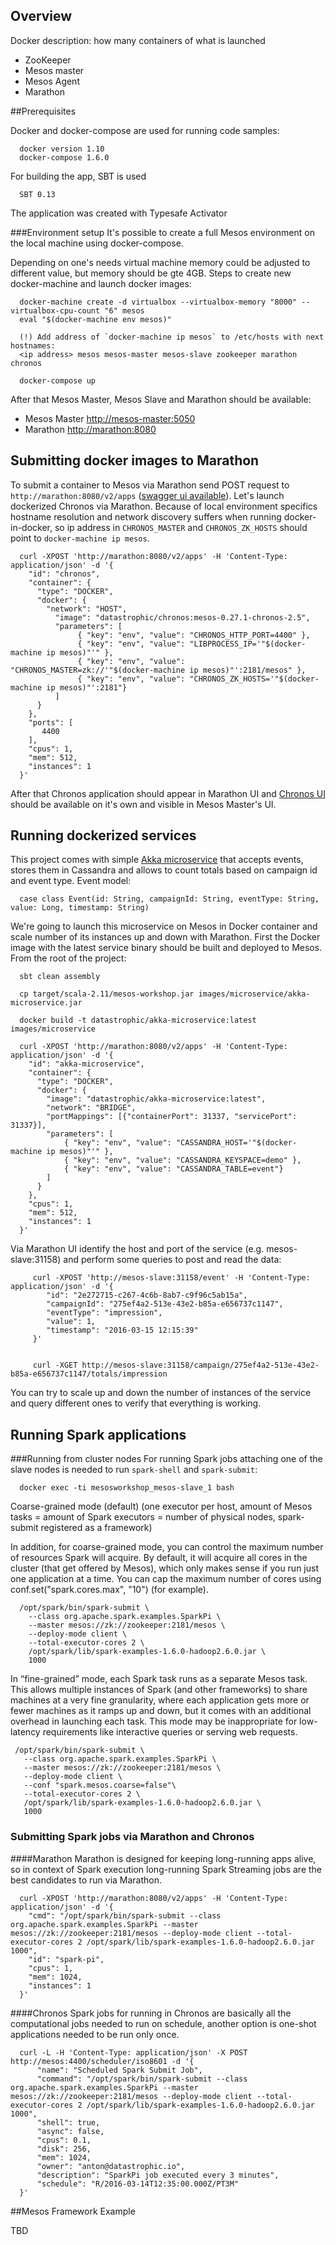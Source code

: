 ## Overview

Docker description: how many containers of what is launched

- ZooKeeper
- Mesos master
- Mesos Agent
- Marathon

##Prerequisites

Docker and docker-compose are used for running code samples:

      docker version 1.10
      docker-compose 1.6.0

For building the app, SBT is used      
      
      SBT 0.13

The application was created with Typesafe Activator

###Environment setup
It's possible to create a full Mesos environment on the local machine using docker-compose. 

Depending on one's needs virtual machine memory could be adjusted to different value, but memory should be gte 4GB. Steps to create new 
docker-machine and launch docker images:  

      docker-machine create -d virtualbox --virtualbox-memory "8000" --virtualbox-cpu-count "6" mesos
      eval "$(docker-machine env mesos)"
      
      (!) Add address of `docker-machine ip mesos` to /etc/hosts with next hostnames: 
      <ip address> mesos mesos-master mesos-slave zookeeper marathon chronos  

      docker-compose up
      
After that Mesos Master, Mesos Slave and Marathon should be available:

* Mesos Master [http://mesos-master:5050](http://mesos-master:5050)
* Marathon [http://marathon:8080](http://marathon:8080)
      
## Submitting docker images to Marathon
To submit a container to Mesos via Marathon send POST request to `http://marathon:8080/v2/apps` 
([swagger ui available](http://marathon:8080/help)). Let's launch dockerized Chronos via Marathon. Because of local environment
specifics hostname resolution and network discovery suffers when running docker-in-docker, so ip address in `CHRONOS_MASTER` and `CHRONOS_ZK_HOSTS` should point
to `docker-machine ip mesos`.  
      
      curl -XPOST 'http://marathon:8080/v2/apps' -H 'Content-Type: application/json' -d '{
        "id": "chronos",
        "container": {
          "type": "DOCKER",
          "docker": {
            "network": "HOST",
              "image": "datastrophic/chronos:mesos-0.27.1-chronos-2.5",
              "parameters": [
                   { "key": "env", "value": "CHRONOS_HTTP_PORT=4400" },
                   { "key": "env", "value": "LIBPROCESS_IP='"$(docker-machine ip mesos)"'" },
                   { "key": "env", "value": "CHRONOS_MASTER=zk://'"$(docker-machine ip mesos)"':2181/mesos" },
                   { "key": "env", "value": "CHRONOS_ZK_HOSTS='"$(docker-machine ip mesos)"':2181"}
              ]
          }
        },
        "ports": [
           4400
        ],
        "cpus": 1,
        "mem": 512,
        "instances": 1
      }'
 
After that Chronos application should appear in Marathon UI and [Chronos UI](http://mesos:8400/) should be available on it's own and visible in 
Mesos Master's UI.

## Running dockerized services
This project comes with simple [Akka microservice](src/main/scala/akka/microservice/AkkaMicroservice) that accepts events, stores them in Cassandra and 
allows to count totals based on campaign id and event type. Event model: 

      case class Event(id: String, campaignId: String, eventType: String, value: Long, timestamp: String)
      
We're going to launch this microservice on Mesos in Docker container and scale number of its instances up and down with Marathon.
First the Docker image with the latest service binary should be built and deployed to Mesos. From the root of the project:
      
      sbt clean assembly
      
      cp target/scala-2.11/mesos-workshop.jar images/microservice/akka-microservice.jar
      
      docker build -t datastrophic/akka-microservice:latest images/microservice
      
      curl -XPOST 'http://marathon:8080/v2/apps' -H 'Content-Type: application/json' -d '{
        "id": "akka-microservice",
        "container": {
          "type": "DOCKER",
          "docker": {
            "image": "datastrophic/akka-microservice:latest",
            "network": "BRIDGE",
            "portMappings": [{"containerPort": 31337, "servicePort": 31337}],
            "parameters": [
                { "key": "env", "value": "CASSANDRA_HOST='"$(docker-machine ip mesos)"'" },
                { "key": "env", "value": "CASSANDRA_KEYSPACE=demo" },
                { "key": "env", "value": "CASSANDRA_TABLE=event"}
            ]
          }
        },
        "cpus": 1,
        "mem": 512,
        "instances": 1
      }'

Via Marathon UI identify the host and port of the service (e.g. mesos-slave:31158) and perform some queries to post and read the data:

         curl -XPOST 'http://mesos-slave:31158/event' -H 'Content-Type: application/json' -d '{
            "id": "2e272715-c267-4c6b-8ab7-c9f96c5ab15a",
            "campaignId": "275ef4a2-513e-43e2-b85a-e656737c1147",
            "eventType": "impression",
            "value": 1,
            "timestamp": "2016-03-15 12:15:39"
         }'
         
         
         curl -XGET http://mesos-slave:31158/campaign/275ef4a2-513e-43e2-b85a-e656737c1147/totals/impression

You can try to scale up and down the number of instances of the service and query different ones to verify that everything is working.
 
## Running Spark applications

###Running from cluster nodes
For running Spark jobs attaching one of the slave nodes is needed to run `spark-shell` and `spark-submit`:
 
      docker exec -ti mesosworkshop_mesos-slave_1 bash
      
Coarse-grained mode (default) (one executor per host, amount of Mesos tasks = amount of Spark executors = number of physical nodes,
spark-submit registered as a framework)
 
In addition, for coarse-grained mode, you can control the maximum number of resources Spark will acquire. 
By default, it will acquire all cores in the cluster (that get offered by Mesos), which only makes sense if you 
run just one application at a time. You can cap the maximum number of cores using conf.set("spark.cores.max", "10") (for example).

      /opt/spark/bin/spark-submit \
        --class org.apache.spark.examples.SparkPi \
        --master mesos://zk://zookeeper:2181/mesos \
        --deploy-mode client \
        --total-executor-cores 2 \
        /opt/spark/lib/spark-examples-1.6.0-hadoop2.6.0.jar \
        1000
        
      
In “fine-grained” mode, each Spark task runs as a separate Mesos task. This allows multiple instances of Spark (and other frameworks) 
to share machines at a very fine granularity, where each application gets more or fewer machines as it ramps up and down, but it 
comes with an additional overhead in launching each task. This mode may be inappropriate for low-latency requirements like 
interactive queries or serving web requests. 
      
     /opt/spark/bin/spark-submit \
       --class org.apache.spark.examples.SparkPi \
       --master mesos://zk://zookeeper:2181/mesos \
       --deploy-mode client \
       --conf "spark.mesos.coarse=false"\
       --total-executor-cores 2 \
       /opt/spark/lib/spark-examples-1.6.0-hadoop2.6.0.jar \
       1000
             
             
### Submitting Spark jobs via Marathon and Chronos

####Marathon
Marathon is designed for keeping long-running apps alive, so in context of Spark execution long-running Spark Streaming jobs
are the best candidates to run via Marathon.

      curl -XPOST 'http://marathon:8080/v2/apps' -H 'Content-Type: application/json' -d '{
        "cmd": "/opt/spark/bin/spark-submit --class org.apache.spark.examples.SparkPi --master mesos://zk://zookeeper:2181/mesos --deploy-mode client --total-executor-cores 2 /opt/spark/lib/spark-examples-1.6.0-hadoop2.6.0.jar 1000",
        "id": "spark-pi",
        "cpus": 1,
        "mem": 1024,
        "instances": 1
      }'

####Chronos
Spark jobs for running in Chronos are basically all the computational jobs needed to run on schedule, another option is one-shot
 applications needed to be run only once.

      curl -L -H 'Content-Type: application/json' -X POST http://mesos:4400/scheduler/iso8601 -d '{
          "name": "Scheduled Spark Submit Job",
          "command": "/opt/spark/bin/spark-submit --class org.apache.spark.examples.SparkPi --master mesos://zk://zookeeper:2181/mesos --deploy-mode client --total-executor-cores 2 /opt/spark/lib/spark-examples-1.6.0-hadoop2.6.0.jar 1000",
          "shell": true,
          "async": false,
          "cpus": 0.1,
          "disk": 256,
          "mem": 1024,
          "owner": "anton@datastrophic.io",
          "description": "SparkPi job executed every 3 minutes",
          "schedule": "R/2016-03-14T12:35:00.000Z/PT3M"
      }'

##Mesos Framework Example

TBD

